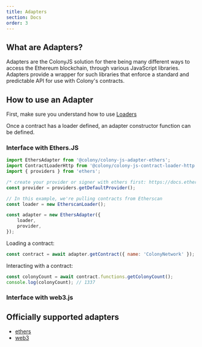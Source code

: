 ```yaml
---
title: Adapters
section: Docs
order: 3
---
```


## What are Adapters?
Adapters are the ColonyJS solution for there being many different ways to access the Ethereum blockchain, through various JavaScript libraries. Adapters provide a wrapper for such libraries that enforce a standard and predictable API for use with Colony's contracts.


## How to use an Adapter

First, make sure you understand how to use [Loaders](./_API_Loaders.md)

Once a contract has a loader defined, an adapter constructor function can be defined.

### Interface with Ethers.JS

```JavaScript
import EthersAdapter from '@colony/colony-js-adapter-ethers';
import ContractLoaderHttp from '@colony/colony-js-contract-loader-http';
import { providers } from 'ethers';

/* create your provider or signer with ethers first: https://docs.ethers.io/ethers.js/html/api-contract.html#connecting-to-a-contract */
const provider = providers.getDefaultProvider();

// In this example, we're pulling contracts from Etherscan
const loader = new EtherscanLoader();

const adapter = new EthersAdapter({
    loader,
    provider,
});
```

Loading a contract:

```JavaScript
const contract = await adapter.getContract({ name: 'ColonyNetwork' });
```

Interacting with a contract:

```JavaScript
const colonyCount = await contract.functions.getColonyCount();
console.log(colonyCount); // 1337
```

### Interface with web3.js



## Officially supported adapters

- [ethers](https://github.com/JoinColony/colony-js/tree/master/packages/colony-js-adapter-ethers)
- [web3](https://github.com/JoinColony/colony-js/tree/master/packages/colony-js-adapter-web3)
